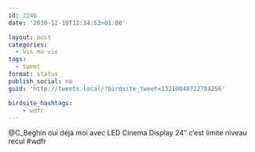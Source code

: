 ```yaml
---
id: 2246
date: '2010-12-10T12:34:53+01:00'

layout: post
categories:
  - Vis ma vie
tags:
  - tweet
format: status
publish_social: no
guid: 'http://tweets.local/?birdsite_tweet=13210040722784256'

birdsite_hashtags:
    - wdfr
---
```


@C\_Beghin oui déjà moi avec LED Cinema Display 24″ c’est limite niveau recul #wdfr